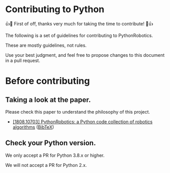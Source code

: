 # Contributing to Python

:+1::tada: First of off, thanks very much for taking the time to contribute! :tada::+1:

The following is a set of guidelines for contributing to PythonRobotics. 

These are mostly guidelines, not rules. 

Use your best judgment, and feel free to propose changes to this document in a pull request.

# Before contributing

## Taking a look at the paper.

Please check this paper to understand the philosophy of this project.

- [\[1808\.10703\] PythonRobotics: a Python code collection of robotics algorithms](https://arxiv.org/abs/1808.10703) ([BibTeX](https://github.com/AtsushiSakai/PythonRoboticsPaper/blob/master/python_robotics.bib))

## Check your Python version.

We only accept a PR for Python 3.8.x or higher.

We will not accept a PR for Python 2.x.
